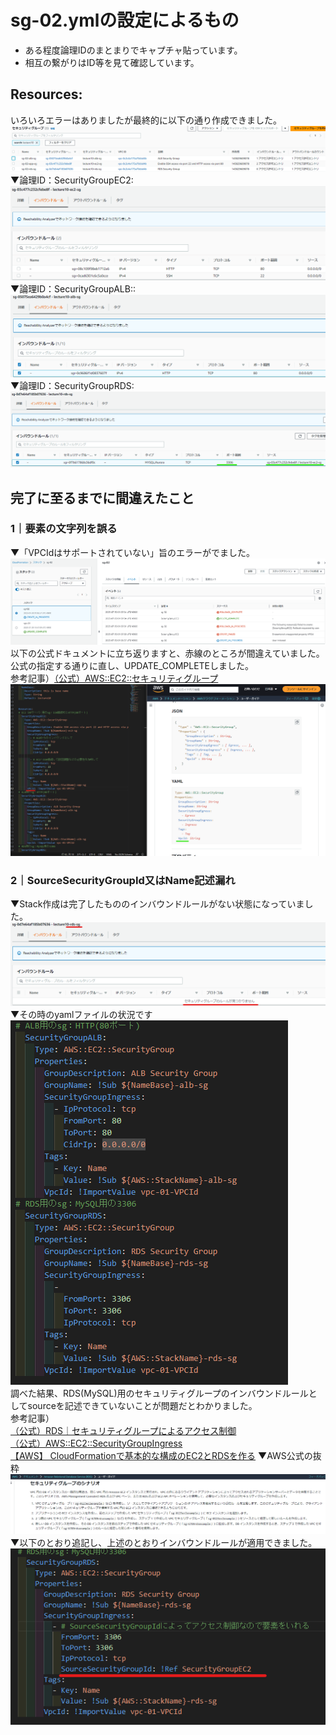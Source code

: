 # sg-02.ymlの設定によるもの
* ある程度論理IDのまとまりでキャプチャ貼っています。
* 相互の繋がりはID等を見て確認しています。

## Resources:
いろいろエラーはありましたが最終的に以下の通り作成できました。<br>
![sgAll](image_10/201_sgAll.png)<br>
▼論理ID：SecurityGroupEC2:<br>
![sgEC2](image_10/202_sgEC2.png)<br>
▼論理ID：SecurityGroupALB::<br>
![sgALB](image_10/203_sgALB.png)<br>
▼論理ID：SecurityGroupRDS:<br>
![sgRDS](image_10/204_sgRDS.png)<br>


## 完了に至るまでに間違えたこと
### 1｜要素の文字列を誤る
▼「VPCIdはサポートされていない」旨のエラーがでました。  
![rollbackerror](image_10/205_rollbackerror.png)  
以下の公式ドキュメントに立ち返りますと、赤線のところが間違えていました。公式の指定する通りに直し、UPDATE_COMPLETEしました。  
参考記事）[（公式）AWS::EC2::セキュリティグループ](https://docs.aws.amazon.com/ja_jp/AWSCloudFormation/latest/UserGuide/aws-properties-ec2-security-group.html)  
![sgVPCIdmodify](image_10/206_sgVPCIdmodify.png)


### 2｜SourceSecurityGroupId又はName記述漏れ
▼Stack作成は完了したもののインバウンドルールがない状態になっていました。  
![sgRDSingressMiss](image_10/207_sgRDSingressMiss.png)<br>
▼その時のyamlファイルの状況です
![sgRDSingressMiss-yaml](image_10/208_sgRDSingressMiss-yaml.png)<br>
調べた結果、RDS(MySQL)用のセキュリティグループのインバウンドルールとしてsourceを記述できていないことが問題だとわかりました。  
参考記事）<br> [（公式）RDS｜セキュリティグループによるアクセス制御](https://docs.aws.amazon.com/ja_jp/AmazonRDS/latest/UserGuide/Overview.RDSSecurityGroups.html)<br>[（公式）AWS::EC2::SecurityGroupIngress](https://docs.aws.amazon.com/ja_jp/AWSCloudFormation/latest/UserGuide/aws-properties-ec2-security-group-ingress.html)<br>[【AWS】 CloudFormationで基本的な構成のEC2とRDSを作る](https://qiita.com/kobayashi_0226/items/d0f49dbe84937de73a4d)
▼AWS公式の抜粋  
![sgAccessCont-AWS](image_10/209_sgAccessCont-AWS.png)  
▼以下のとおり追記し、上述のとおりインバウンドルールが適用できました。
![sgRDSIngressModify-yaml](image_10/210_sgRDSIngressModify-yaml.png) 
